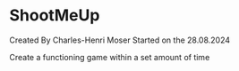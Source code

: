 # ShootMeUp

Created By Charles-Henri Moser
Started on the 28.08.2024

Create a functioning game within a set amount of time
